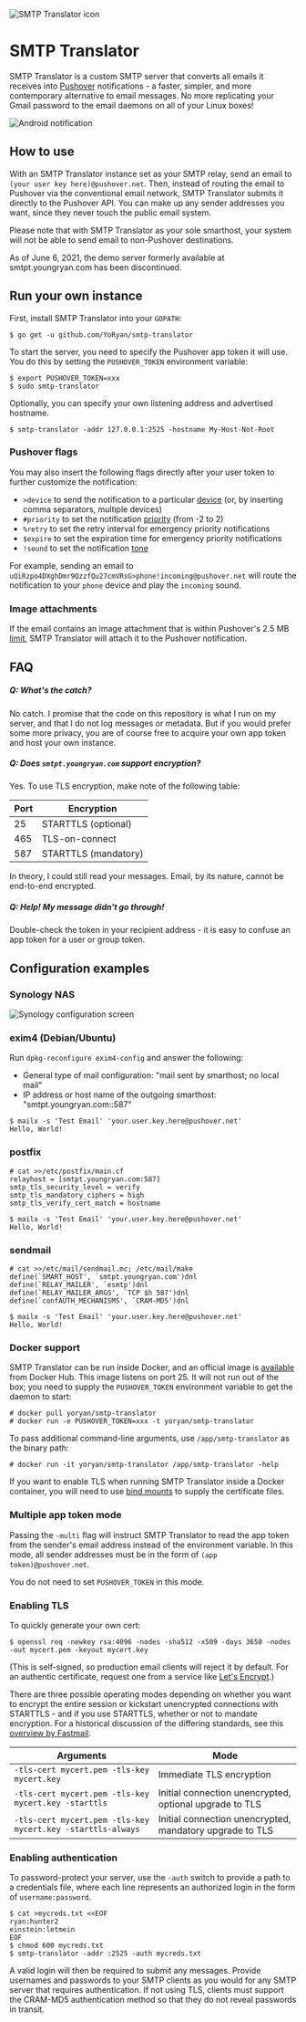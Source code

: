 ![SMTP Translator icon](https://raw.githubusercontent.com/wiki/YoRyan/smtp-translator/header_icon.png)

# SMTP Translator

SMTP Translator is a custom SMTP server that converts all emails it receives
into [Pushover](https://pushover.net) notifications - a faster, simpler, and
more contemporary alternative to email messages. No more replicating your Gmail
password to the email daemons on all of your Linux boxes!

![Android notification](https://raw.githubusercontent.com/wiki/YoRyan/smtp-translator/android_notify.jpg)

## How to use

With an SMTP Translator instance set as your SMTP relay, send an email to `(your
user key here)@pushover.net`. Then, instead of routing the email to Pushover via
the conventional email network, SMTP Translator submits it directly to the
Pushover API. You can make up any sender addresses you want, since they never
touch the public email system.

Please note that with SMTP Translator as your sole smarthost, your system will
not be able to send email to non-Pushover destinations.

As of June 6, 2021, the demo server formerly available at smtpt.youngryan.com
has been discontinued.

## Run your own instance

First, install SMTP Translator into your `GOPATH`:

```
$ go get -u github.com/YoRyan/smtp-translator
```

To start the server, you need to specify the Pushover app token it will use. You
do this by setting the `PUSHOVER_TOKEN` environment variable:

```
$ export PUSHOVER_TOKEN=xxx
$ sudo smtp-translator
```

Optionally, you can specify your own listening address and advertised hostname.

```
$ smtp-translator -addr 127.0.0.1:2525 -hostname My-Host-Not-Root
```

### Pushover flags

You may also insert the following flags directly after your user token to
further customize the notification:

* `>device` to send the notification to a particular
  [device](https://pushover.net/api#identifiers) (or, by inserting comma
  separators, multiple devices)
* `#priority` to set the notification
  [priority](https://pushover.net/api#priority) (from -2 to 2)
* `%retry` to set the retry interval for emergency priority notifications
* `$expire` to set the expiration time for emergency priority notifications
* `!sound` to set the notification [tone](https://pushover.net/api#sounds)

For example, sending an email to
`uQiRzpo4DXghDmr9QzzfQu27cmVRsG>phone!incoming@pushover.net` will route the
notification to your `phone` device and play the `incoming` sound.

### Image attachments

If the email contains an image attachment that is within Pushover's 2.5 MB
[limit](https://pushover.net/api#attachments), SMTP Translator will attach it
to the Pushover notification.

## FAQ

##### Q: What's the catch?

No catch. I promise that the code on this repository is what I run on my
server, and that I do not log messages or metadata. But if you would prefer some
more privacy, you are of course free to acquire your own app token and host your
own instance.

##### Q: Does `smtpt.youngryan.com` support encryption?

Yes. To use TLS encryption, make note of the following table:

| Port | Encryption |
| --- | --- |
| 25 | STARTTLS (optional) |
| 465 | TLS-on-connect |
| 587 | STARTTLS (mandatory) |

In theory, I could still read your messages. Email, by its nature, cannot be
end-to-end encrypted.

##### Q: Help! My message didn't go through!

Double-check the token in your recipient address - it is easy to confuse an app
token for a user or group token.

## Configuration examples

### Synology NAS

![Synology configuration screen](https://raw.githubusercontent.com/wiki/YoRyan/smtp-translator/synology_config.jpg)

### exim4 (Debian/Ubuntu)

Run `dpkg-reconfigure exim4-config` and answer the following:

- General type of mail configuration: "mail sent by smarthost; no local mail"
- IP address or host name of the outgoing smarthost: "smtpt.youngryan.com::587"

```
$ mailx -s 'Test Email' 'your.user.key.here@pushover.net'
Hello, World!
```

### postfix

```
# cat >>/etc/postfix/main.cf
relayhost = [smtpt.youngryan.com:587]
smtp_tls_security_level = verify
smtp_tls_mandatory_ciphers = high
smtp_tls_verify_cert_match = hostname
```

```
$ mailx -s 'Test Email' 'your.user.key.here@pushover.net'
Hello, World!
```

### sendmail

```
# cat >>/etc/mail/sendmail.mc; /etc/mail/make
define(`SMART_HOST', `smtpt.youngryan.com')dnl
define(`RELAY_MAILER', `esmtp')dnl
define(`RELAY_MAILER_ARGS', `TCP $h 587')dnl
define(`confAUTH_MECHANISMS', `CRAM-MD5')dnl
```

```
$ mailx -s 'Test Email' 'your.user.key.here@pushover.net'
Hello, World!
```

### Docker support

SMTP Translator can be run inside Docker, and an official image is [available](https://hub.docker.com/r/yoryan/smtp-translator) from Docker Hub. This image listens on port 25. It will not run out of the box; you need to supply the `PUSHOVER_TOKEN` environment variable to get the daemon to start:

```
# docker pull yoryan/smtp-translator
# docker run -e PUSHOVER_TOKEN=xxx -t yoryan/smtp-translator
```

To pass additional command-line arguments, use `/app/smtp-translator` as the binary path:

```
# docker run -it yoryan/smtp-translator /app/smtp-translator -help
```

If you want to enable TLS when running SMTP Translator inside a Docker container, you will need to use [bind mounts](https://docs.docker.com/storage/bind-mounts/) to supply the certificate files.

### Multiple app token mode

Passing the `-multi` flag will instruct SMTP Translator to read the app token
from the sender's email address instead of the environment variable. In this
mode, all sender addresses must be in the form of `(app token)@pushover.net`.

You do not need to set `PUSHOVER_TOKEN` in this mode.

### Enabling TLS

To quickly generate your own cert:

```
$ openssl req -newkey rsa:4096 -nodes -sha512 -x509 -days 3650 -nodes -out mycert.pem -keyout mycert.key
```

(This is self-signed, so production email clients will reject it by default.
For an authentic certificate, request one from a service like
[Let's Encrypt](https://letsencrypt.org).)

There are three possible operating modes depending on whether you want to
encrypt the entire session or kickstart unencrypted connections with STARTTLS -
and if you use STARTTLS, whether or not to mandate encryption. For a historical
discussion of the differing standards, see this [overview by
Fastmail](https://www.fastmail.com/help/technical/ssltlsstarttls.html).

| Arguments | Mode |
| --- | --- |
| `-tls-cert mycert.pem -tls-key mycert.key` | Immediate TLS encryption |
| `-tls-cert mycert.pem -tls-key mycert.key -starttls` | Initial connection unencrypted, optional upgrade to TLS |
| `-tls-cert mycert.pem -tls-key mycert.key -starttls-always` | Initial connection unencrypted, mandatory upgrade to TLS |

### Enabling authentication

To password-protect your server, use the `-auth` switch to provide a path to a
credentials file, where each line represents an authorized login in the form of
`username:password`.

```
$ cat >mycreds.txt <<EOF
ryan:hunter2
einstein:letmein
EOF
$ chmod 600 mycreds.txt
$ smtp-translator -addr :2525 -auth mycreds.txt
```

A valid login will then be required to submit any messages. Provide usernames
and passwords to your SMTP clients as you would for any SMTP server that
requires authentication. If not using TLS, clients must support the CRAM-MD5
authentication method so that they do not reveal passwords in transit.
